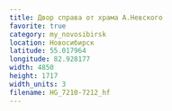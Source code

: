 ```yaml
---
title: Двор справа от храма А.Невского
favorite: true
category: my_novosibirsk
location: Новосибирск
latitude: 55.017964
longitude: 82.928177
width: 4850
height: 1717
width_units: 3
filename: HG_7210-7212_hf
---
```

